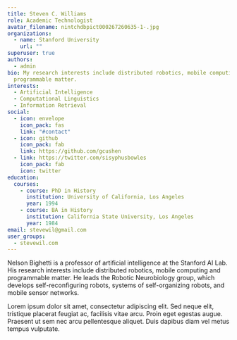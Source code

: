 ```yaml
---
title: Steven C. Williams
role: Academic Technologist
avatar_filename: nintchdbpict000267260635-1-.jpg
organizations:
  - name: Stanford University
    url: ""
superuser: true
authors:
  - admin
bio: My research interests include distributed robotics, mobile computing and
  programmable matter.
interests:
  - Artificial Intelligence
  - Computational Linguistics
  - Information Retrieval
social:
  - icon: envelope
    icon_pack: fas
    link: "#contact"
  - icon: github
    icon_pack: fab
    link: https://github.com/gcushen
  - link: https://twitter.com/sisyphusbowles
    icon_pack: fab
    icon: twitter
education:
  courses:
    - course: PhD in History
      institution: University of California, Los Angeles
      year: 1994
    - course: BA in History
      institution: California State University, Los Angeles
      year: 1984
email: stevewil@gmail.com
user_groups:
  - stevewil.com
---
```


Nelson Bighetti is a professor of artificial intelligence at the Stanford AI Lab. His research interests include distributed robotics, mobile computing and programmable matter. He leads the Robotic Neurobiology group, which develops self-reconfiguring robots, systems of self-organizing robots, and mobile sensor networks.

Lorem ipsum dolor sit amet, consectetur adipiscing elit. Sed neque elit, tristique placerat feugiat ac, facilisis vitae arcu. Proin eget egestas augue. Praesent ut sem nec arcu pellentesque aliquet. Duis dapibus diam vel metus tempus vulputate.
